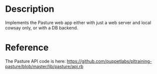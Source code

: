 # Description
Implements the Pasture web app either with just a web server and local cowsay only, or with a DB backend.

# Reference
The Pasture API code is here:
https://github.com/puppetlabs/pltraining-pasture/blob/master/lib/pasture/api.rb
